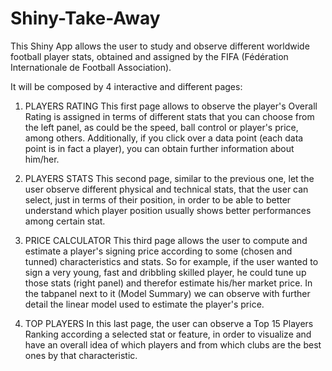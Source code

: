 # Shiny-Take-Away

This Shiny App allows the user to study and observe different worldwide football player stats, 
obtained and assigned by the FIFA (Fédération Internationale de Football Association).

It will be composed by 4 interactive and different pages:

  1. PLAYERS RATING
    This first page allows to observe the player's Overall Rating is assigned in terms of
    different stats that you can choose from the left panel, as could be the speed, 
    ball control or player's price, among others. 
    Additionally, if you click over a data point (each data point is in fact a player), you
    can obtain further information about him/her.
    
  2. PLAYERS STATS
    This second page, similar to the previous one, let the user observe different physical and technical
    stats, that the user can select, just in terms of their position, in order to be able to
    better understand which player position usually shows better performances among certain stat.
    
  3. PRICE CALCULATOR
    This third page allows the user to compute and estimate a player's signing price according
    to some (chosen and tunned) characteristics and stats. So for example, if the user wanted to sign
    a very young, fast and dribbling skilled player, he could tune up those stats (right panel) and
    therefor estimate his/her market price. In the tabpanel next to it (Model Summary) we can 
    observe with further detail the linear model used to estimate the player's price.
    
  4. TOP PLAYERS
    In this last page, the user can observe a Top 15 Players Ranking according a selected stat
    or feature, in order to visualize and have an overall idea of which players and from which clubs
    are the best ones by that characteristic.
    
    
